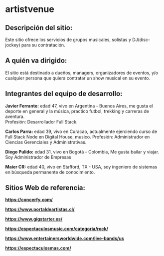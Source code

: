 # artistvenue

## Descripción del sitio:
Este sitio ofrece los servicios de grupos musicales, solistas y DJ(disc-jockey) para su contratación.

## A quién va dirigido:
El sitio está destinado a dueños, managers, organizadores de eventos, y/o cualquier persona que quiera contratar un show musical en su evento.

## Integrantes del equipo de desarrollo:
**Javier Ferrante:** edad 47, vivo en Argentina - Buenos Aires, me gusta el deporte en general y la música, practico futbol, trekking y carreras de aventura.  
Profesión: Desarrollador Full Stack.

**Carlos Parra:** edad 39, vivo en Curacao, actualmente ejerciendo curso de Full Stack Node en Digital House, musico.
Profesión: Administrador en Ciencias Gerenciales y Administrativas.

**Diego Pulido:** edad 31, vivo en Bogotá - Colombia, Me gusta bailar y viajar. Soy Administrador de Empresas

**Maier CR:** edad 40, vivo en Stafford, TX - USA, soy ingeniero de sistemas en búsqueda permanente de conocimiento.

## Sitios Web de referencia:

**https://concerfy.com/**

**https://www.portaldeartistas.cl/**

**https://www.gigstarter.es/**

**https://espectaculosmusic.com/categoria/rock/**

**https://www.entertainersworldwide.com/live-bands/us**

**https://espectaculosmas.com/**
